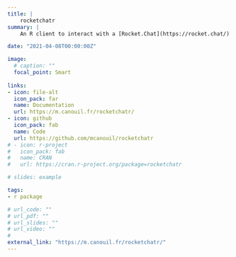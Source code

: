 ```yaml
---
title: |
    rocketchatr
summary: |
    An R client to interact with a [Rocket.Chat](https://rocket.chat/) server.

date: "2021-04-08T00:00:00Z"

image:
  # caption: ""
  focal_point: Smart
  
links:
- icon: file-alt
  icon_pack: far
  name: Documentation
  url: https://m.canouil.fr/rocketchatr/
- icon: github
  icon_pack: fab
  name: Code
  url: https://github.com/mcanouil/rocketchatr
# - icon: r-project
#   icon_pack: fab
#   name: CRAN
#   url: https://cran.r-project.org/package=rocketchatr

# slides: example

tags:
- r package

# url_code: ""
# url_pdf: ""
# url_slides: ""
# url_video: ""
# 
external_link: "https://m.canouil.fr/rocketchatr/"
---
```


